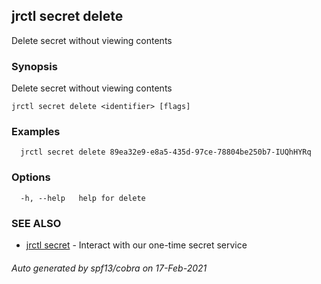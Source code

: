 ## jrctl secret delete

Delete secret without viewing contents

### Synopsis

Delete secret without viewing contents

```
jrctl secret delete <identifier> [flags]
```

### Examples

```
  jrctl secret delete 89ea32e9-e8a5-435d-97ce-78804be250b7-IUQhHYRq
```

### Options

```
  -h, --help   help for delete
```

### SEE ALSO

* [jrctl secret](jrctl_secret.md)	 - Interact with our one-time secret service

###### Auto generated by spf13/cobra on 17-Feb-2021
